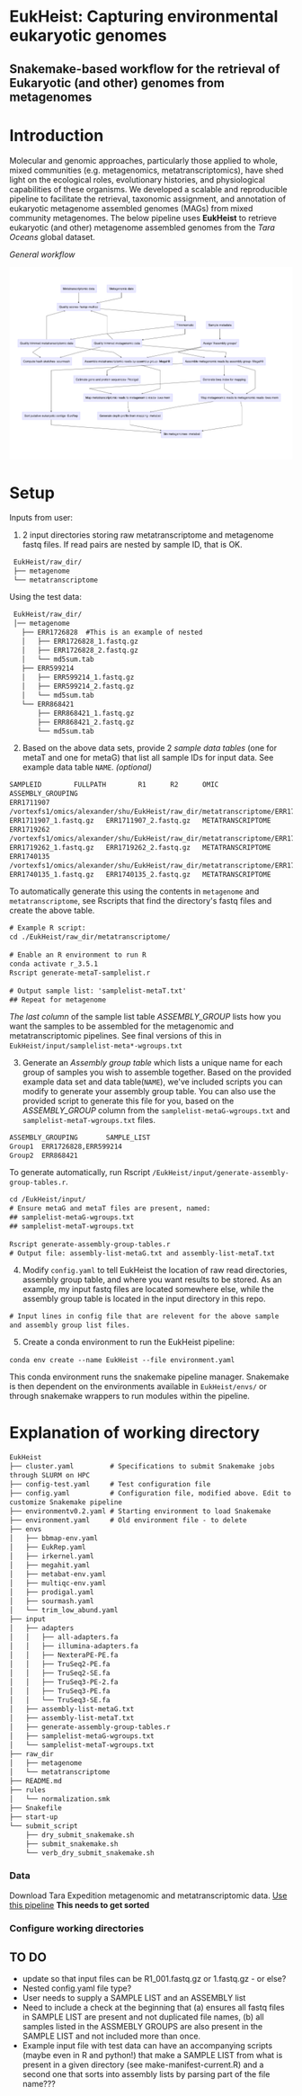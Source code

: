 # EukHeist: Capturing environmental eukaryotic genomes
## Snakemake-based workflow for the retrieval of Eukaryotic (and other) genomes from metagenomes


# Introduction
Molecular and genomic approaches, particularly those applied to whole, mixed communities (e.g. metagenomics, metatranscriptomics), have shed light on the ecological roles, evolutionary histories, and physiological capabilities of these organisms. We developed a scalable and reproducible pipeline to facilitate the retrieval, taxonomic assignment, and annotation of eukaryotic metagenome assembled genomes (MAGs) from mixed community metagenomes. The below pipeline uses **EukHeist** to retrieve eukaryotic (and other) metagenome assembled genomes from the *Tara Oceans* global dataset.

_General workflow_

![flowchart](input/flowchart1.png)

# Setup
Inputs from user:   
1.  2 input directories storing raw metatranscriptome and metagenome fastq files. If read pairs are nested by sample ID, that is OK.
```
 EukHeist/raw_dir/
 ├── metagenome
 └── metatranscriptome
```
Using the test data:
```
 EukHeist/raw_dir/
 │── metagenome
   ├── ERR1726828  #This is an example of nested
   │   ├── ERR1726828_1.fastq.gz
   │   ├── ERR1726828_2.fastq.gz
   │   └── md5sum.tab
   ├── ERR599214
   │   ├── ERR599214_1.fastq.gz
   │   ├── ERR599214_2.fastq.gz
   │   └── md5sum.tab
   └── ERR868421
       ├── ERR868421_1.fastq.gz
       ├── ERR868421_2.fastq.gz
       └── md5sum.tab
```

2. Based on the above data sets, provide 2 *sample data tables* (one for metaT and one for metaG) that list all sample IDs for input data. See example data table ```NAME```. _(optional)_
```
SAMPLEID        FULLPATH        R1      R2      OMIC    ASSEMBLY_GROUPING
ERR1711907      /vortexfs1/omics/alexander/shu/EukHeist/raw_dir/metatranscriptome/ERR1711907    ERR1711907_1.fastq.gz   ERR1711907_2.fastq.gz   METATRANSCRIPTOME       
ERR1719262      /vortexfs1/omics/alexander/shu/EukHeist/raw_dir/metatranscriptome/ERR1719262    ERR1719262_1.fastq.gz   ERR1719262_2.fastq.gz   METATRANSCRIPTOME       
ERR1740135      /vortexfs1/omics/alexander/shu/EukHeist/raw_dir/metatranscriptome/ERR1740135    ERR1740135_1.fastq.gz   ERR1740135_2.fastq.gz   METATRANSCRIPTOME  
```
To automatically generate this using the contents in ```metagenome``` and ```metatranscriptome```, see Rscripts that find the directory's fastq files and create the above table.
```
# Example R script:
cd ./EukHeist/raw_dir/metatranscriptome/

# Enable an R environment to run R
conda activate r_3.5.1
Rscript generate-metaT-samplelist.r

# Output sample list: 'samplelist-metaT.txt'
## Repeat for metagenome

```
*The last column* of the sample list table _ASSEMBLY_GROUP_ lists how you want the samples to be assembled for the metagenomic and metatranscriptomic pipelines. See final versions of this in ```EukHeist/input/samplelist-meta*-wgroups.txt```

3. Generate an *Assembly group table* which lists a unique name for each group of samples you wish to assemble together. Based on the provided example data set and data table(```NAME```), we've included scripts you can modify to generate your assembly group table. You can also use the provided script to generate this file for you, based on the _ASSEMBLY_GROUP_ column from the ```samplelist-metaG-wgroups.txt``` and ```samplelist-metaT-wgroups.txt``` files.
```
ASSEMBLY_GROUPING       SAMPLE_LIST
Group1  ERR1726828,ERR599214
Group2  ERR868421
```

To generate automatically, run Rscript ```/EukHeist/input/generate-assembly-group-tables.r```.
```
cd /EukHeist/input/
# Ensure metaG and metaT files are present, named:
## samplelist-metaG-wgroups.txt
## samplelist-metaT-wgroups.txt

Rscript generate-assembly-group-tables.r
# Output file: assembly-list-metaG.txt and assembly-list-metaT.txt

```

4. Modify ```config.yaml``` to tell EukHeist the location of raw read directories, assembly group table, and where you want results to be stored.
As an example, my input fastq files are located somewhere else, while the assembly group table is located in the input directory in this repo. 
```
# Input lines in config file that are relevent for the above sample and assembly group list files.
```

5. Create a conda environment to run the EukHeist pipeline:

```conda env create --name EukHeist --file environment.yaml```

This conda environment runs the snakemake pipeline manager. Snakemake is then dependent on the environments available in ```EukHeist/envs/``` or through snakemake wrappers to run modules within the pipeline.


# Explanation of working directory

```
EukHeist
├── cluster.yaml         # Specifications to submit Snakemake jobs through SLURM on HPC
├── config-test.yaml     # Test configuration file
├── config.yaml          # Configuration file, modified above. Edit to customize Snakemake pipeline
├── environmentv0.2.yaml # Starting environment to load Snakemake
├── environment.yaml     # Old environment file - to delete
├── envs
│   ├── bbmap-env.yaml
│   ├── EukRep.yaml
│   ├── irkernel.yaml
│   ├── megahit.yaml
│   ├── metabat-env.yaml
│   ├── multiqc-env.yaml
│   ├── prodigal.yaml
│   ├── sourmash.yaml
│   └── trim_low_abund.yaml
├── input
│   ├── adapters
│   │   ├── all-adapters.fa
│   │   ├── illumina-adapters.fa
│   │   ├── NexteraPE-PE.fa
│   │   ├── TruSeq2-PE.fa
│   │   ├── TruSeq2-SE.fa
│   │   ├── TruSeq3-PE-2.fa
│   │   ├── TruSeq3-PE.fa
│   │   └── TruSeq3-SE.fa
│   ├── assembly-list-metaG.txt
│   ├── assembly-list-metaT.txt
│   ├── generate-assembly-group-tables.r
│   ├── samplelist-metaG-wgroups.txt
│   └── samplelist-metaT-wgroups.txt
├── raw_dir
│   ├── metagenome
│   └── metatranscriptome
├── README.md
├── rules
│   └── normalization.smk
├── Snakefile
├── start-up
└── submit_script
    ├── dry_submit_snakemake.sh
    ├── submit_snakemake.sh
    └── verb_dry_submit_snakemake.sh
```


### Data
Download Tara Expedition metagenomic and metatranscriptomic data. [Use this pipeline](https://github.com/AlexanderLabWHOI/tara-download-snakemake/blob/master/Snakefile)
**This needs to get sorted**

### Configure working directories


## TO DO
* update so that input files can be R1_001.fastq.gz or 1.fastq.gz - or else? 
* Nested config.yaml file type?
* User needs to supply a SAMPLE LIST and an ASSEMBLY list
* Need to include a check at the beginning that (a) ensures all fastq files in SAMPLE LIST are present and not duplicated file names, (b) all samples listed in the ASSMEBLY GROUPS are also present in the SAMPLE LIST and not included more than once.
* Example input file with test data can have an accompanying scripts (maybe even in R and python!) that make a SAMPLE LIST from what is present in a given directory (see make-manifest-current.R) and a second one that sorts into assembly lists by parsing part of the file name???

